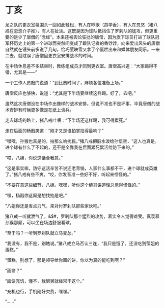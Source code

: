 # 丁亥

龙之队的更衣室氛围头一回如此轻松，有人在哼歌（鹉学舌），有人在忽悠（猪八戒在忽悠介子推），有人在扯淡。这既是因为球队抵挡住了罗刹队的猛攻，但更重要的是少了唐僧的“念经”。本来还被舆论狂批的唐僧，因为旗下球员打进了球队冠军杯历史上的第一个进球而突然间变成了跟队记者的香饽饽，向来爱出风头的唐僧自然就在镜头前多说了几句，恰巧萤映雪又拿了个蛋糕出来和媒体朋友同乐。一来二去，就耽误了唐僧回更衣室安排战术的时间。

在中场休息差不多结束时，教练组成员才回到更衣室。唐僧高兴道：“大家踢得不错，尤其是——”

一个工作人员敲门说道：“到比赛时间了，麻烦各位准备上场。”

唐僧反应也够快，说道：“尤其是下半场要继续这样踢。好了，去吧。”

虽然这次唐僧没在中场作出像样的战术安排，但说不准也不是坏事，毕竟唐僧的战术安排有时候更多像是在纸上谈兵。

走去球场的路上，猪八戒吐嘈：“下半场还这样踢，我可得累死。”

走在后面的杨戬笑道：“刚才又是谁拍掌拍得最响？”

“嘿嘿，孙猴也真是的，拍那么响扰民。”猪八戒把脏水泼给孙悟空，“这人也真是，进个球有什么了不起的，还不是全靠我在后面累死累活给防下来的。”

“哎，八姐，你说这话合我意。”

“这是事实嘛，防守这活辛苦不说还老背锅，人家什么事都不干，进个球就成英雄了。”猪八戒有些不爽，“哎，你发音准一些好不好，听起来怪怪的。”

“不要在意这些细节，八姐。嘿嘿，听你这个糙哥讲道理总觉得怪怪的。”

“嘿，杨戬你这厮是想找抽是吧。”

“八姐你还是省点力气，来对付罗刹队那些家伙吧。”

猪八戒一听就泄气了，&$#，罗刹队那个猛烈的攻势，着实令人觉得难受。真羡慕孙猴那厮，可以坐在场边舒服看球。

“至于吗？一听到罗刹队就立马变怂。”

“我没有，我不是，别瞎说。”猪八戒立马否认三连，“我只是饿了，还没吃到莹姐的蛋糕。”

“蛋糕，别想了。那是领导给你画的饼，你以为真的能吃到啊？”

“画饼？”

“画饼充饥，懂不，我舅舅就经常干这个。”

“充机也行，手机刚好欠费，嘿嘿。”

“……”
